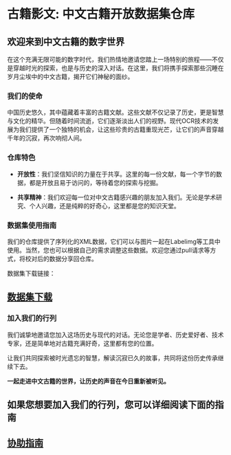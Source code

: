 # 古籍影文: 中文古籍开放数据集仓库

## 欢迎来到中文古籍的数字世界

在这个充满无限可能的数字时代，我们热情地邀请您踏上一场特别的旅程——不仅是穿越时光的探索，也是与历史的深入对话。在这里，我们将携手探索那些沉睡在岁月尘埃中的中文古籍，揭开它们神秘的面纱。

### 我们的使命

中国历史悠久，其中蕴藏着丰富的古籍文献。这些文献不仅记录了历史，更是智慧与文化的精华。但随着时间流逝，它们逐渐淡出人们的视野。现代OCR技术的发展为我们提供了一个独特的机会，让这些珍贵的古籍重现光芒，让它们的声音穿越千年的沉寂，再次响彻人间。

### 仓库特色

- **开放性**：我们坚信知识的力量在于共享。这里的每一份文献，每一个字节的数据，都是开放且易于访问的，等待着您的探索与挖掘。

- **共享精神**：我们欢迎每一位对中文古籍感兴趣的朋友加入我们。无论是学术研究、个人兴趣，还是纯粹的好奇心，这里都是您的知识天堂。

### 数据集使用指南

我们的仓库提供了序列化的XML数据，它们可以与图片一起在Labelimg等工具中使用。当然，您也可以根据自己的需求调整这些数据。欢迎您通过pull请求等方式，将校对后的数据分享回仓库。

数据集下载链接：

## [数据集下载](数据集下载.md)

### 加入我们的行列

我们诚挚地邀请您加入这场历史与现代的对话。无论您是学者、历史爱好者、技术专家，还是简单地对古籍充满好奇，这里都有您的位置。

让我们共同探索被时光遗忘的智慧，解读沉寂已久的故事，共同将这份历史传承继续下去。

**一起走进中文古籍的世界，让历史的声音在今日重新被听见。**

## 如果您想要加入我们的行列，您可以详细阅读下面的指南

## [协助指南](协助指南.md)